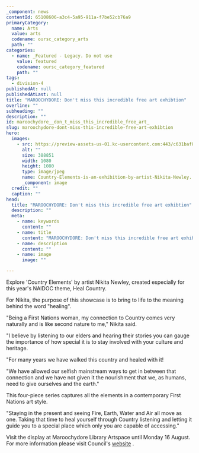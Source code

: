 ```yaml
---
_component: news
contentId: 65108606-a3c4-5a95-911a-f7be52cb76a9
primaryCategory:
  name: Arts
  value: arts
  codename: oursc_category_arts
  path: ""
categories:
  - name: _Featured - Legacy. Do not use
    value: featured
    codename: oursc_category_featured
    path: ""
tags:
  - division-4
publishedAt: null
publishedAtLast: null
title: "MAROOCHYDORE: Don't miss this incredible free art exhibtion"
overline: ""
subheading: ""
description: ""
id: maroochydore__don_t_miss_this_incredible_free_art_
slug: maroochydore-dont-miss-this-incredible-free-art-exhibtion
hero:
  images:
    - src: https://preview-assets-us-01.kc-usercontent.com:443/c631baf8-1b46-001f-580c-d0001b68b4a8/e87c892c-40eb-4c90-902f-c4cf2ed023a5/Country-Elements-is-an-exhibition-by-artist-Nikita-Newley..jpg
      alt: ""
      size: 388851
      width: 1080
      height: 1080
      type: image/jpeg
      name: Country-Elements-is-an-exhibition-by-artist-Nikita-Newley..jpg
      _component: image
  credit: ""
  caption: ""
head:
  title: "MAROOCHYDORE: Don't miss this incredible free art exhibtion"
  description: ""
  meta:
    - name: keywords
      content: ""
    - name: title
      content: "MAROOCHYDORE: Don't miss this incredible free art exhibtion"
    - name: description
      content: ""
    - name: image
      image: ""

---
```

Explore 'Country Elements' by artist Nikita Newley, created especially for this year's NAIDOC theme, Heal Country.

For Nikita, the purpose of this showcase is to bring to life to the meaning behind the word "healing".

"Being a First Nations woman, my connection to Country comes very naturally and is like second nature to me," Nikita said.

"I believe by listening to our elders and hearing their stories you can gauge the importance of how special it is to stay involved with your culture and heritage.

"For many years we have walked this country and healed with it!

"We have allowed our selfish mainstream ways to get in between that connection and we have not given it the nourishment that we, as humans, need to give ourselves and the earth."

This four-piece series captures all the elements in a contemporary First Nations art style.

"Staying in the present and seeing Fire, Earth, Water and Air all move as one. Taking that time to heal yourself through Country listening and letting it guide you to a special place which only you are capable of accessing."

Visit the display at Maroochydore Library Artspace until Monday 16 August. For more information please visit Council's [website](https://gallery.sunshinecoast.qld.gov.au/en/Exhibitions/Maroochydore-Artspace/Nikita-Newley)
.
